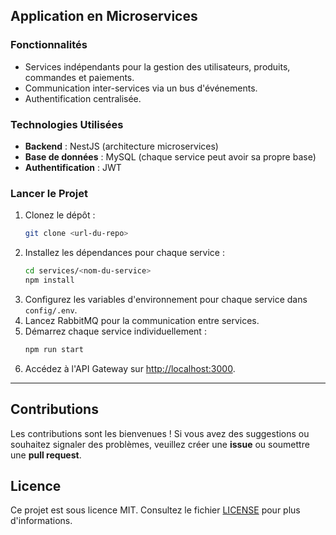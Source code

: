 ## Application en Microservices

### Fonctionnalités
- Services indépendants pour la gestion des utilisateurs, produits, commandes et paiements.
- Communication inter-services via un bus d'événements.
- Authentification centralisée.

### Technologies Utilisées
- **Backend** : NestJS (architecture microservices)
- **Base de données** : MySQL (chaque service peut avoir sa propre base)
- **Authentification** : JWT

### Lancer le Projet
1. Clonez le dépôt :
   ```bash
   git clone <url-du-repo>
   ```
2. Installez les dépendances pour chaque service :
   ```bash
   cd services/<nom-du-service>
   npm install
   ```
3. Configurez les variables d'environnement pour chaque service dans `config/.env`.
4. Lancez RabbitMQ pour la communication entre services.
5. Démarrez chaque service individuellement :
   ```bash
   npm run start
   ```
6. Accédez à l'API Gateway sur [http://localhost:3000](http://localhost:3000).

---

## Contributions
Les contributions sont les bienvenues ! Si vous avez des suggestions ou souhaitez signaler des problèmes, veuillez créer une **issue** ou soumettre une **pull request**.

## Licence
Ce projet est sous licence MIT. Consultez le fichier [LICENSE](./LICENSE) pour plus d'informations.
